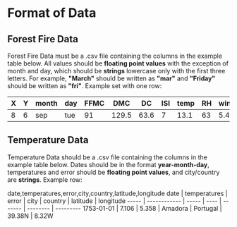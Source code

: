 # Format of Data

<h2> Forest Fire Data </h2>

Forest Fire Data must be a .csv file containing the columns in the example table
below. All values should be **floating point values** with the exception of month and day,
which should be **strings** lowercase only with the first three letters. For example,
**"March"** should be written as **"mar"** and **"Friday"** should be written as **"fri"**.
Example set with one row:


 X | Y | month | day | FFMC | DMC | DC | ISI | temp | RH | wind | rain | area
-- | - | ----- | --- | ---- | --- | -- | --- | ---- | -- | ---- | ---- | ----
8 | 6 | sep | tue | 91 | 129.5 | 63.6 | 7 | 13.1 | 63 | 5.4 | 0 | 0

<h2> Temperature Data </h2>

Temperature Data should be a .csv file containing the columns in the example table
below. Dates should be in the format **year-month-day**, temperatures and error should be
**floating point values**, and city/country are **strings**.
Example row:

date,temperatures,error,city,country,latitude,longitude
 date | temperatures | error | city | country | latitude | longitude
----- | ------------ | ----- | ---- | ------- | -------- | ---------
1753-01-01 | 7.106 | 5.358 | Amadora | Portugal | 39.38N | 8.32W
